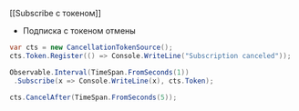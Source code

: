 [[Subscribe с токеном]]

- Подписка с токеном отмены
```cs
var cts = new CancellationTokenSource();
cts.Token.Register(() => Console.WriteLine("Subscription canceled"));

Observable.Interval(TimeSpan.FromSeconds(1))
 .Subscribe(x => Console.WriteLine(x), cts.Token);
 
cts.CancelAfter(TimeSpan.FromSeconds(5));

```